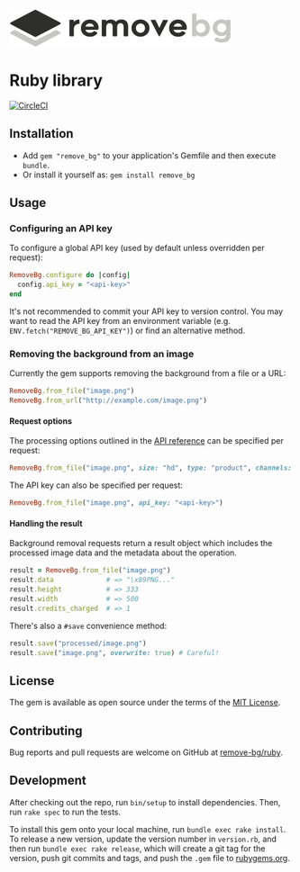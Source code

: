 ![RemoveBG](resources/logo_black.png)

# Ruby library

[![CircleCI](https://circleci.com/gh/remove-bg/ruby/tree/master.svg?style=shield)](https://circleci.com/gh/remove-bg/ruby/tree/master)

## Installation

- Add `gem "remove_bg"` to your application's Gemfile and then execute `bundle`.
- Or install it yourself as: `gem install remove_bg`

## Usage

### Configuring an API key

To configure a global API key (used by default unless overridden per request):

```ruby
RemoveBg.configure do |config|
  config.api_key = "<api-key>"
end
```

It's not recommended to commit your API key to version control. You may want to
read the API key from an environment variable (e.g.
`ENV.fetch("REMOVE_BG_API_KEY")`) or find an alternative method.

### Removing the background from an image

Currently the gem supports removing the background from a file or a URL:

```ruby
RemoveBg.from_file("image.png")
RemoveBg.from_url("http://example.com/image.png")
```

#### Request options

The processing options outlined in the [API reference](https://www.remove.bg/api)
can be specified per request:

```ruby
RemoveBg.from_file("image.png", size: "hd", type: "product", channels: "rgba")
```

The API key can also be specified per request:

```ruby
RemoveBg.from_file("image.png", api_key: "<api-key>")
```

#### Handling the result

Background removal requests return a result object which includes the processed
image data and the metadata about the operation.

```ruby
result = RemoveBg.from_file("image.png")
result.data             # => "\x89PNG..."
result.height           # => 333
result.width            # => 500
result.credits_charged  # => 1
```

There's also a `#save` convenience method:

```ruby
result.save("processed/image.png")
result.save("image.png", overwrite: true) # Careful!
```

## License

The gem is available as open source under the terms of the [MIT License](https://opensource.org/licenses/MIT).

## Contributing

Bug reports and pull requests are welcome on GitHub at [remove-bg/ruby](https://github.com/remove-bg/ruby).

## Development

After checking out the repo, run `bin/setup` to install dependencies. Then, run
`rake spec` to run the tests.

To install this gem onto your local machine, run `bundle exec rake install`. To
release a new version, update the version number in `version.rb`, and then run
`bundle exec rake release`, which will create a git tag for the version, push
git commits and tags, and push the `.gem` file to
[rubygems.org](https://rubygems.org).
